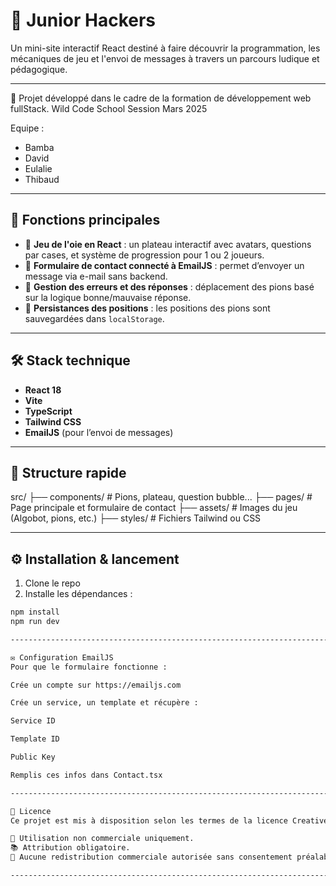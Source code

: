 # 👾 Junior Hackers

Un mini-site interactif React destiné à faire découvrir la programmation, les mécaniques de jeu et l'envoi de messages à travers un parcours ludique et pédagogique.

----------------------------------------------------------------------------------------------------

🎉 Projet développé dans le cadre de la formation de développement web fullStack.
Wild Code School Session Mars 2025

Equipe :

- Bamba
- David
- Eulalie
- Thibaud

----------------------------------------------------------------------------------------------------

## 🚀 Fonctions principales

- 🎲 **Jeu de l'oie en React** : un plateau interactif avec avatars, questions par cases, et système de progression pour 1 ou 2 joueurs.
- 📩 **Formulaire de contact connecté à EmailJS** : permet d’envoyer un message via e-mail sans backend.
- 🧠 **Gestion des erreurs et des réponses** : déplacement des pions basé sur la logique bonne/mauvaise réponse.
- 💾 **Persistances des positions** : les positions des pions sont sauvegardées dans `localStorage`.

----------------------------------------------------------------------------------------------------

## 🛠️ Stack technique

- **React 18**
- **Vite**
- **TypeScript**
- **Tailwind CSS**
- **EmailJS** (pour l’envoi de messages)

----------------------------------------------------------------------------------------------------

## 📁 Structure rapide

src/
├── components/ # Pions, plateau, question bubble...
├── pages/ # Page principale et formulaire de contact
├── assets/ # Images du jeu (Algobot, pions, etc.)
├── styles/ # Fichiers Tailwind ou CSS

----------------------------------------------------------------------------------------------------

## ⚙️ Installation & lancement

1. Clone le repo
2. Installe les dépendances :

```bash
npm install
npm run dev

----------------------------------------------------------------------------------------------------

✉️ Configuration EmailJS
Pour que le formulaire fonctionne :

Crée un compte sur https://emailjs.com

Crée un service, un template et récupère :

Service ID

Template ID

Public Key

Remplis ces infos dans Contact.tsx

----------------------------------------------------------------------------------------------------

📄 Licence
Ce projet est mis à disposition selon les termes de la licence Creative Commons BY-NC 4.0.

🛑 Utilisation non commerciale uniquement.
📚 Attribution obligatoire.
🔧 Aucune redistribution commerciale autorisée sans consentement préalable.

----------------------------------------------------------------------------------------------------